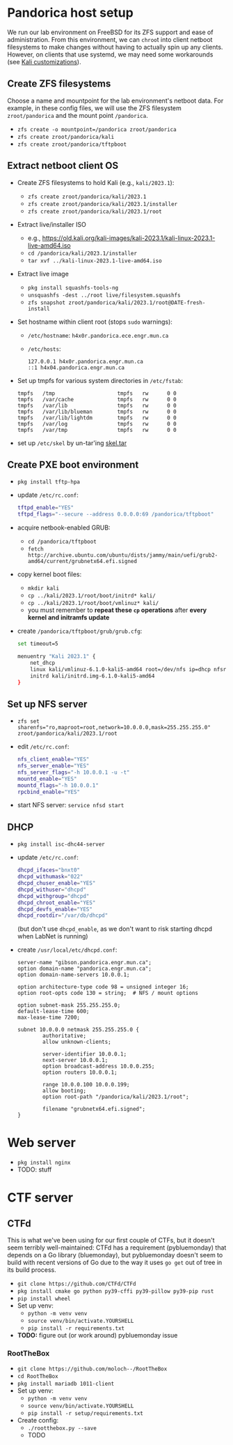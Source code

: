 # Pandorica host setup

We run our lab environment on FreeBSD for its ZFS support and ease of administration. From this environment, we can `chroo`t into client netboot filesystems to make changes without having to actually spin up any clients. However, on clients that use systemd, we may need some workarounds (see [Kali customizations](kali-customizations.md)).

## Create ZFS filesystems

Choose a name and mountpoint for the lab environment's netboot data. For example, in these config files, we will use the ZFS filesystem `zroot/pandorica` and the mount point `/pandorica`.

* `zfs create -o mountpoint=/pandorica zroot/pandorica`
* `zfs create zroot/pandorica/kali`
* `zfs create zroot/pandorica/tftpboot`

## Extract netboot client OS

* Create ZFS filesystems to hold Kali (e.g., `kali/2023.1`):
  * `zfs create zroot/pandorica/kali/2023.1`
  * `zfs create zroot/pandorica/kali/2023.1/installer`
  * `zfs create zroot/pandorica/kali/2023.1/root`
  
* Extract live/installer ISO
  * e.g., https://old.kali.org/kali-images/kali-2023.1/kali-linux-2023.1-live-amd64.iso
  * `cd /pandorica/kali/2023.1/installer`
  * `tar xvf ../kali-linux-2023.1-live-amd64.iso`
  
* Extract live image
  * `pkg install squashfs-tools-ng`
  * `unsquashfs -dest ../root live/filesystem.squashfs`
  * `zfs snapshot zroot/pandorica/kali/2023.1/root@DATE-fresh-install`
  
* Set hostname within client root (stops `sudo` warnings):
  * `/etc/hostname`: `h4x0r.pandorica.ece.engr.mun.ca`
  
  * `/etc/hosts`:
  
    ```hosts
    127.0.0.1 h4x0r.pandorica.engr.mun.ca
    ::1 h4x04.pandorica.engr.mun.ca
    ```

* Set up tmpfs for various system directories in `/etc/fstab`:

  ```fstab
  tmpfs   /tmp                    tmpfs   rw      0 0
  tmpfs   /var/cache              tmpfs   rw      0 0
  tmpfs   /var/lib                tmpfs   rw      0 0
  tmpfs   /var/lib/blueman        tmpfs   rw      0 0
  tmpfs   /var/lib/lightdm        tmpfs   rw      0 0
  tmpfs   /var/log                tmpfs   rw      0 0
  tmpfs   /var/tmp                tmpfs   rw      0 0
  ```

* set up `/etc/skel` by un-tar'ing [skel.tar](skel.tar)

## Create PXE boot environment

* `pkg install tftp-hpa`
* update `/etc/rc.conf`: 

  ```sh
  tftpd_enable="YES"
  tftpd_flags="--secure --address 0.0.0.0:69 /pandorica/tftpboot"
  ```

* acquire netbook-enabled GRUB:

  * `cd /pandorica/tftpboot`
  * `fetch http://archive.ubuntu.com/ubuntu/dists/jammy/main/uefi/grub2-amd64/current/grubnetx64.efi.signed`
  
* copy kernel boot files:

  * `mkdir kali`
  * `cp ../kali/2023.1/root/boot/initrd* kali/`
  * `cp ../kali/2023.1/root/boot/vmlinuz* kali/`
  * you must remember to **repeat these `cp` operations** after **every kernel and initramfs update**

* create `/pandorica/tftpboot/grub/grub.cfg`:

  ```sh
  set timeout=5
  
  menuentry "Kali 2023.1" {
      net_dhcp
      linux kali/vmlinuz-6.1.0-kali5-amd64 root=/dev/nfs ip=dhcp nfsroot=10.0.0.1:/pandorica/kali/2023.1/root ro nosplash nvidia-drm.modeset=1
      initrd kali/initrd.img-6.1.0-kali5-amd64
  }
  ```

## Set up NFS server

* `zfs set sharenfs="ro,maproot=root,network=10.0.0.0,mask=255.255.255.0" zroot/pandorica/kali/2023.1/root`

* edit `/etc/rc.conf`: 

  ```sh
  nfs_client_enable="YES"
  nfs_server_enable="YES"
  nfs_server_flags="-h 10.0.0.1 -u -t"
  mountd_enable="YES"
  mountd_flags="-h 10.0.0.1"
  rpcbind_enable="YES"
  ```

* start NFS server: `service nfsd start`

## DHCP

* `pkg install isc-dhc44-server`
* update `/etc/rc.conf`: 

  ```sh
  dhcpd_ifaces="bnxt0"
  dhcpd_withumask="022"
  dhcpd_chuser_enable="YES"
  dhcpd_withuser="dhcpd"
  dhcpd_withgroup="dhcpd"
  dhcpd_chroot_enable="YES"
  dhcpd_devfs_enable="YES"
  dhcpd_rootdir="/var/db/dhcpd"
  ```

  (but don't use `dhcpd_enable`, as we don't want to risk starting dhcpd when LabNet is running)

* create `/usr/local/etc/dhcpd.conf`:

  ```dhcpd
  server-name "gibson.pandorica.engr.mun.ca";
  option domain-name "pandorica.engr.mun.ca";
  option domain-name-servers 10.0.0.1;
  
  option architecture-type code 98 = unsigned integer 16;
  option root-opts code 130 = string;  # NFS / mount options
  
  option subnet-mask 255.255.255.0;
  default-lease-time 600;
  max-lease-time 7200;
  
  subnet 10.0.0.0 netmask 255.255.255.0 {
          authoritative;
          allow unknown-clients;
  
          server-identifier 10.0.0.1;
          next-server 10.0.0.1;
          option broadcast-address 10.0.0.255;
          option routers 10.0.0.1;
    
          range 10.0.0.100 10.0.0.199;
          allow booting;
          option root-path "/pandorica/kali/2023.1/root";
    
          filename "grubnetx64.efi.signed";
  }
  ```

# Web server

* `pkg install nginx`
* TODO: stuff

# CTF server

## CTFd

This is what we've been using for our first couple of CTFs, but it doesn't seem terribly well-maintained: CTFd has a requirement (pybluemonday) that depends on a Go library (bluemonday), but pybluemonday doesn't seem to build with recent versions of Go due to the way it uses `go get` out of tree in its build process.

* `git clone https://github.com/CTFd/CTFd`
* `pkg install cmake go python py39-cffi py39-pillow py39-pip rust`
* `pip install wheel`
* Set up venv:
  * `python -m venv venv`
  * `source venv/bin/activate.YOURSHELL`
  * `pip install -r requirements.txt`
* **TODO:** figure out (or work around) pybluemonday issue

### RootTheBox

* `git clone https://github.com/moloch--/RootTheBox`
* `cd RootTheBox`
* `pkg install mariadb 1011-client`
* Set up venv:
  * `python -m venv venv`
  * `source venv/bin/activate.YOURSHELL`
  * `pip install -r setup/requirements.txt`
* Create config:
  * `./rootthebox.py --save`
  * TODO
